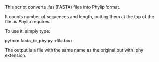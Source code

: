 This script converts .fas (FASTA) files into Phylip format.

It counts number of sequences and length, putting them at the top of the file as Phylip requires.

To use it, simply type:

python fasta_to_phy.py <file.fas>

The output is a file with the same name as the original but with .phy extension.

